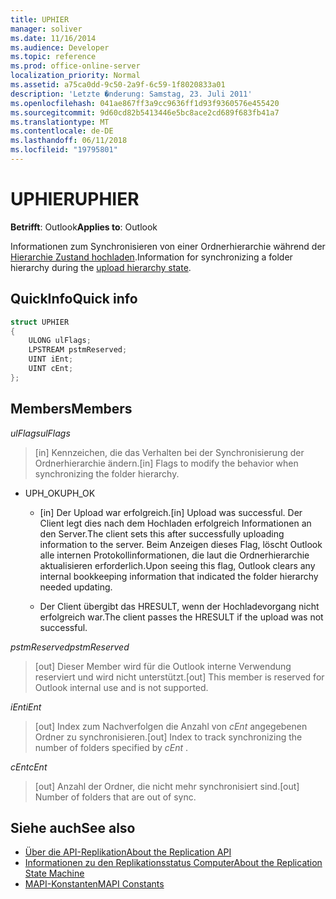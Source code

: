 ```yaml
---
title: UPHIER
manager: soliver
ms.date: 11/16/2014
ms.audience: Developer
ms.topic: reference
ms.prod: office-online-server
localization_priority: Normal
ms.assetid: a75ca0dd-9c50-2a9f-6c59-1f8020833a01
description: 'Letzte �nderung: Samstag, 23. Juli 2011'
ms.openlocfilehash: 041ae867ff3a9cc9636ff1d93f9360576e455420
ms.sourcegitcommit: 9d60cd82b5413446e5bc8ace2cd689f683fb41a7
ms.translationtype: MT
ms.contentlocale: de-DE
ms.lasthandoff: 06/11/2018
ms.locfileid: "19795801"
---
```

# <a name="uphier"></a><span data-ttu-id="0a5a5-103">UPHIER</span><span class="sxs-lookup"><span data-stu-id="0a5a5-103">UPHIER</span></span>
 
<span data-ttu-id="0a5a5-104">**Betrifft**: Outlook</span><span class="sxs-lookup"><span data-stu-id="0a5a5-104">**Applies to**: Outlook</span></span> 
  
<span data-ttu-id="0a5a5-105">Informationen zum Synchronisieren von einer Ordnerhierarchie während der [Hierarchie Zustand hochladen](upload-hierarchy-state.md).</span><span class="sxs-lookup"><span data-stu-id="0a5a5-105">Information for synchronizing a folder hierarchy during the [upload hierarchy state](upload-hierarchy-state.md).</span></span>
  
## <a name="quick-info"></a><span data-ttu-id="0a5a5-106">QuickInfo</span><span class="sxs-lookup"><span data-stu-id="0a5a5-106">Quick info</span></span>

```cpp
struct UPHIER 
{ 
    ULONG ulFlags; 
    LPSTREAM pstmReserved; 
    UINT iEnt; 
    UINT cEnt; 
};
```

## <a name="members"></a><span data-ttu-id="0a5a5-107">Members</span><span class="sxs-lookup"><span data-stu-id="0a5a5-107">Members</span></span>

<span data-ttu-id="0a5a5-108">_ulFlags_</span><span class="sxs-lookup"><span data-stu-id="0a5a5-108">_ulFlags_</span></span>
  
> <span data-ttu-id="0a5a5-109">[in] Kennzeichen, die das Verhalten bei der Synchronisierung der Ordnerhierarchie ändern.</span><span class="sxs-lookup"><span data-stu-id="0a5a5-109">[in] Flags to modify the behavior when synchronizing the folder hierarchy.</span></span>
    
  - <span data-ttu-id="0a5a5-110">UPH_OK</span><span class="sxs-lookup"><span data-stu-id="0a5a5-110">UPH_OK</span></span>
    
    - <span data-ttu-id="0a5a5-111">[in] Der Upload war erfolgreich.</span><span class="sxs-lookup"><span data-stu-id="0a5a5-111">[in] Upload was successful.</span></span> <span data-ttu-id="0a5a5-112">Der Client legt dies nach dem Hochladen erfolgreich Informationen an den Server.</span><span class="sxs-lookup"><span data-stu-id="0a5a5-112">The client sets this after successfully uploading information to the server.</span></span> <span data-ttu-id="0a5a5-113">Beim Anzeigen dieses Flag, löscht Outlook alle internen Protokollinformationen, die laut die Ordnerhierarchie aktualisieren erforderlich.</span><span class="sxs-lookup"><span data-stu-id="0a5a5-113">Upon seeing this flag, Outlook clears any internal bookkeeping information that indicated the folder hierarchy needed updating.</span></span> 
    
    - <span data-ttu-id="0a5a5-114">Der Client übergibt das HRESULT, wenn der Hochladevorgang nicht erfolgreich war.</span><span class="sxs-lookup"><span data-stu-id="0a5a5-114">The client passes the HRESULT if the upload was not successful.</span></span>
    
<span data-ttu-id="0a5a5-115">_pstmReserved_</span><span class="sxs-lookup"><span data-stu-id="0a5a5-115">_pstmReserved_</span></span>
  
> <span data-ttu-id="0a5a5-116">[out] Dieser Member wird für die Outlook interne Verwendung reserviert und wird nicht unterstützt.</span><span class="sxs-lookup"><span data-stu-id="0a5a5-116">[out] This member is reserved for Outlook internal use and is not supported.</span></span>
    
<span data-ttu-id="0a5a5-117">_iEnt_</span><span class="sxs-lookup"><span data-stu-id="0a5a5-117">_iEnt_</span></span>
  
> <span data-ttu-id="0a5a5-118">[out] Index zum Nachverfolgen die Anzahl von *cEnt* angegebenen Ordner zu synchronisieren.</span><span class="sxs-lookup"><span data-stu-id="0a5a5-118">[out] Index to track synchronizing the number of folders specified by  *cEnt*  .</span></span> 
    
<span data-ttu-id="0a5a5-119">_cEnt_</span><span class="sxs-lookup"><span data-stu-id="0a5a5-119">_cEnt_</span></span>
  
> <span data-ttu-id="0a5a5-120">[out] Anzahl der Ordner, die nicht mehr synchronisiert sind.</span><span class="sxs-lookup"><span data-stu-id="0a5a5-120">[out] Number of folders that are out of sync.</span></span>
    
## <a name="see-also"></a><span data-ttu-id="0a5a5-121">Siehe auch</span><span class="sxs-lookup"><span data-stu-id="0a5a5-121">See also</span></span>

- [<span data-ttu-id="0a5a5-122">Über die API-Replikation</span><span class="sxs-lookup"><span data-stu-id="0a5a5-122">About the Replication API</span></span>](about-the-replication-api.md)
- [<span data-ttu-id="0a5a5-123">Informationen zu den Replikationsstatus Computer</span><span class="sxs-lookup"><span data-stu-id="0a5a5-123">About the Replication State Machine</span></span>](about-the-replication-state-machine.md)
- [<span data-ttu-id="0a5a5-124">MAPI-Konstanten</span><span class="sxs-lookup"><span data-stu-id="0a5a5-124">MAPI Constants</span></span>](mapi-constants.md)

